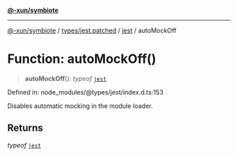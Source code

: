 [**@-xun/symbiote**](../../../../../README.md)

***

[@-xun/symbiote](../../../../../README.md) / [types/jest.patched](../../../README.md) / [jest](../README.md) / autoMockOff

# Function: autoMockOff()

> **autoMockOff**(): *typeof* [`jest`](../README.md)

Defined in: node\_modules/@types/jest/index.d.ts:153

Disables automatic mocking in the module loader.

## Returns

*typeof* [`jest`](../README.md)
